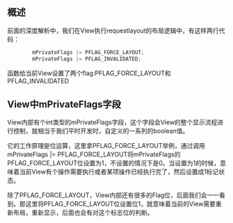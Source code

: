 ## 概述

前面的深度解析中，我们在View执行requestlayout的布局逻辑中，有这样两行代码：

```java
        mPrivateFlags |= PFLAG_FORCE_LAYOUT;
        mPrivateFlags |= PFLAG_INVALIDATED;
```

函数给当前View设置了两个flag:PFLAG_FORCE_LAYOUT和PFLAG_INVALIDATED



## View中mPrivateFlags字段

View内部有个int类型的mPrivateFlags字段，这个字段会View的整个显示流程进行控制，就相当于我们平时开发时，自定义的一系列的boolean值。

它的工作原理是位运算，这里拿PFLAG_FORCE_LAYOUT举例，通过调用mPrivateFlags |= PFLAG_FORCE_LAYOUT将mPrivateFlags的PFLAG_FORCE_LAYOUT位设置为1，不设置的情况下是0。当设置为1的时候，意味着当前View有个操作需要执行或者某项操作已经执行完了，然后设置成1标记状态。

除了PFLAG_FORCE_LAYOUT，View内部还有很多的Flag位，后面我们会一一看到。那这里将PFLAG_FORCE_LAYOUT位设置位1，就意味着当前的View需要重新布局，重新显示，后面也会有对这个标志位的判断。

